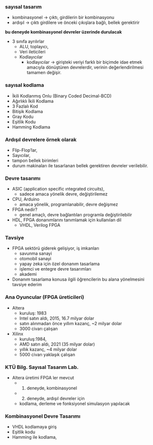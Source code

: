 ### sayısal tasarım
- kombinasyonel -> çıktı, girdilerin bir kombinasyonu
- ardışıl -> çıktı girdilere ve önceki çıkışlara bağlı, bellek gerektirir

**bu deneyde kombinasyonel devreler üzerinde durulacak**
* 3 sınıfa ayrılırlar
  - ALU, toplayıcı, 
  - Veri ileticileri
  - Kodlayıcılar
    - kodlayıcılar -> girişteki veriyi farklı bir biçimde idae etmek amacıyla dönüştüren devrelerdir, verinin değerlendirilmesi tamamen değişir.

### sayısal kodlama
* İkili Kodlanmış Onlu (Binary Coded Decimal-BCD)
* Ağırlıklı İkili Kodlama
* 3 Fazlalı Kod
* Bitişik Kodlama
* Gray Kodu
* Eşitlik Kodu
* Hamming Kodlama

### Ardışıl devrelere örnek olarak 
* Flip-Flop’lar, 
* Sayıcılar, 
* tampon bellek birimleri
* durum makinaları ile tasarlanan bellek gerektiren devreler verilebilir.
	
### Devre tasarımı
- ASIC (application specific ıntegrated circuits), 
  * sadece amaca yönelik devre, değiştirilemez
- CPU, Arduino
  * amaca yönelik, programlanabilir, devre değişmez
- FPGA nedir?
  * genel amaçlı, devre bağlantıları programla değiştirilebilir
- HDL, FPGA donanımlarını tanımlamak için kullanılan dil
  * VHDL, Verilog FPGA

### Tavsiye
- FPGA sektörü giderek gelişiyor, iş imkanları
  * savunma sanayi
  * otomobil sanayi
  * yapay zeka için özel donanım tasarlama
  * işlemci ve entegre devre tasarımları
  * akademi
- Donanım tasarlama konusa ilgili öğrencilerin bu alana yönelmesini tavsiye ederim

### Ana Oyuncular (FPGA üreticileri)
- Altera 
	- kuruluş: 1983
	- Intel satın aldı, 2015, 16.7 milyar dolar
	- satın alınmadan önce yıllım kazanç, ~2 milyar dolar
	- 3000 civarı çalışan
- Xilinx 
	- kuruluş:1984,
	- AMD satın aldı, 2021 (35 milyar dolar)
	- yıllık kazanç, ~4 milyar dolar
	- 5000 civarı yaklaşık çalışan

### KTÜ Bilg. Sayısal Tasarım Lab.
- Altera üretimi FPGA ler mevcut
	- 1. deneyde, kombinasyonel
	- 2. deneyde, ardışıl devreler için
	- kodlama, derleme ve fonksiyonel simulasyon yapılacak

### Kombinasyonel Devre Tasarımı 
- VHDL kodlamaya giriş
- Eşitlik kodu
- Hamming ile kodlama,